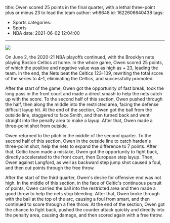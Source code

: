 title: Owen scored 25 points in the final quarter, with a lethal three-point plus or minus 23 to lead the team
author: wh6648
id: 1622606640438
tags: 
- Sports
categories: 
- Sports
- NBA
date: 2021-06-02 12:04:00
---
![](https://p1.itc.cn/q_70/images01/20210602/870f1d5ad49f4a0cb0e60630ea7ec6b3.jpeg)


On June 2, the 2020-21 NBA playoffs continued, with the Brooklyn nets playing Boston Celtics at home. In the whole game, Owen scored 25 points, of which the positive and negative value was as high as + 23, leading the team. In the end, the Nets beat the Celtics 123-109, rewriting the total score of the series to 4-1, eliminating the Celtics, and successfully promoted.

After the start of the game, Owen got the opportunity of fast break, took the long pass in the front court and made a direct smash to help the nets catch up with the score. To the second half of this section, Owen pushed through the half, then along the middle into the restricted area, facing the defense difficult layup hit. At the end of the section, Owen got the ball from the outside line, staggered to face Smith, and then turned back and went straight into the penalty area to make a layup. After that, Owen made a three-point shot from outside.

Owen returned to the pitch in the middle of the second quarter. To the second half of this section, Owen in the outside line to catch harden's three-point shot, help the nets to expand the difference to 7 points. After that, Celtic team made a mistake, Owen got the opportunity to fight back, directly accelerated to the front court, then European step layup. Then, Owen against Langford, as well as backward step jump shot caused a foul, and then cut points through the free throw.

After the start of the third quarter, Owen's desire for offensive end was not high. In the middle of this section, in the face of Celtic's continuous pursuit of points, Owen carried the ball into the restricted area and then made a good throw to help the nets stop bleeding. After that, Owen broke through with the ball at the top of the arc, causing a foul from smart, and then continued to score through a free throw. At the end of the section, Owen got the chance to fight back, pushed the counter attack quickly and directly into the penalty area, causing damage, and then scored again with a free throw.

